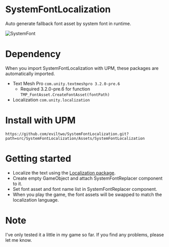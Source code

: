 # SystemFontLocalization
 Auto generate fallback font asset by system font in runtime.
 
 ![SystemFont](https://github.com/eviltwo/SystemFontLocalization/assets/7721151/8e203dbf-ea21-445d-a4d9-b8484028bf6d)

# Dependency
When you import SystemFontLocalization with UPM, these packages are automatically imported.
- Text Mesh Pro `com.unity.textmeshpro 3.2.0-pre.6`
  - Required 3.2.0-pre.6 for function `TMP_FontAsset.CreateFontAsset(fontPath)`
- Localization `com.unity.localization`

# Install with UPM
```
https://github.com/eviltwo/SystemFontLocalization.git?path=src/SystemFontLocalization/Assets/SystemFontLocalization
```

# Getting started
- Localize the text using the [Localization package](https://docs.unity3d.com/Packages/com.unity.localization@1.3).
- Create empty GameObject and attach SystemFontReplacer component to it.
- Set font asset and font name list in SystemFontReplacer component.
- When you play the game, the font assets will be swapped to match the localization language.

# Note
I've only tested it a little in my game so far. If you find any problems, please let me know.
